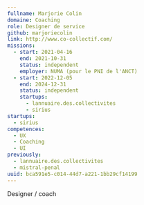 ```yaml
---
fullname: Marjorie Colin
domaine: Coaching
role: Designer de service
github: marjoriecolin
link: http://www.co-collectif.com/
missions:
  - start: 2021-04-16
    end: 2021-10-31
    status: independent
    employer: NUMA (pour le PNI de l'ANCT)
  - start: 2022-12-05
    end: 2024-12-31
    status: independent
    startups:
      - lannuaire.des.collectivites
      - sirius
startups:
  - sirius
competences:
  - UX
  - Coaching
  - UI
previously:
  - lannuaire.des.collectivites
  - mistral-penal
uuid: bca591e5-c014-44d7-a221-1bb29cf14199
---
```

Designer / coach